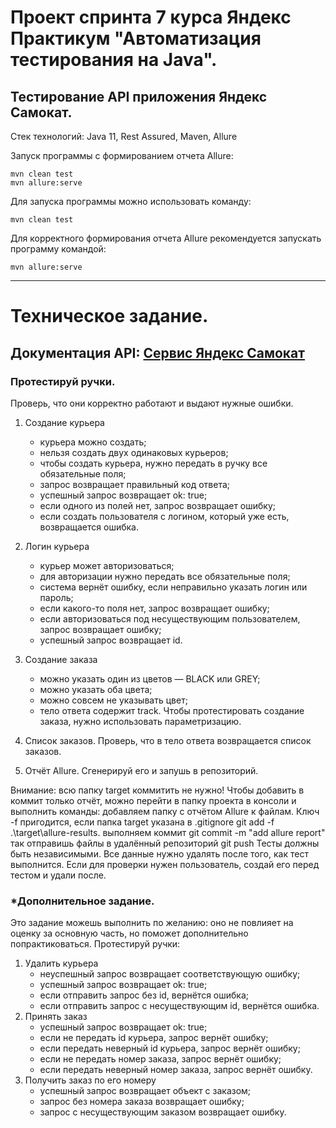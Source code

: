 # Проект спринта 7 курса Яндекс Практикум "Автоматизация тестирования на Java".
## Тестирование API приложения Яндекс Самокат.

Стек технологий:
Java 11, Rest Assured, Maven, Allure

Запуск программы с формированием отчета Allure:

``` shell
mvn clean test
mvn allure:serve
```

Для запуска программы можно использовать команду:

``` shell
mvn clean test
```

Для корректного формирования отчета Allure pекомендуется запускать программу командой:

``` shell
mvn allure:serve
```

--------------------------------------------------------------------------------------

# Техническое задание.

## Документация API: [Сервис Яндекс Самокат](https://qa-scooter.praktikum-services.ru/docs/ "API сервиса Яндекс Самокат")

### Протестируй ручки.

Проверь, что они корректно работают и выдают нужные ошибки.

1. Создание курьера
   - курьера можно создать;
   - нельзя создать двух одинаковых курьеров;
   - чтобы создать курьера, нужно передать в ручку все обязательные поля;
   - запрос возвращает правильный код ответа;
   - успешный запрос возвращает ok: true;
   - если одного из полей нет, запрос возвращает ошибку;
   - если создать пользователя с логином, который уже есть, возвращается ошибка.
2. Логин курьера
   - курьер может авторизоваться;
   - для авторизации нужно передать все обязательные поля;
   - система вернёт ошибку, если неправильно указать логин или пароль;
   - если какого-то поля нет, запрос возвращает ошибку;
   - если авторизоваться под несуществующим пользователем, запрос возвращает ошибку;
   - успешный запрос возвращает id.
3. Создание заказа
   - можно указать один из цветов — BLACK или GREY;
   - можно указать оба цвета;
   - можно совсем не указывать цвет;
   - тело ответа содержит track.
Чтобы протестировать создание заказа, нужно использовать параметризацию.
4. Список заказов.
Проверь, что в тело ответа возвращается список заказов.

5. Отчёт Allure. 
Сгенерируй его и запушь в репозиторий.

Внимание: всю папку target коммитить не нужно! Чтобы добавить в коммит только отчёт, можно перейти в папку проекта в консоли и выполнить команды:
добавляем папку с отчётом Allure к файлам. Ключ -f пригодится, если папка target указана в .gitignore
git add -f .\target\allure-results\.
выполняем коммит
git commit -m "add allure report"
так отправишь файлы в удалённый репозиторий
git push
Тесты должны быть независимыми. Все данные нужно удалять после того, как тест выполнится. Если для проверки нужен пользователь, создай его перед тестом и удали после.

### *Дополнительное задание.

Это задание можешь выполнить по желанию: оно не повлияет на оценку за основную часть, но поможет дополнительно попрактиковаться. 
Протестируй ручки:
1. Удалить курьера
   - неуспешный запрос возвращает соответствующую ошибку;
   - успешный запрос возвращает ok: true;
   - если отправить запрос без id, вернётся ошибка;
   - если отправить запрос с несуществующим id, вернётся ошибка.
2. Принять заказ
   - успешный запрос возвращает ok: true;
   - если не передать id курьера, запрос вернёт ошибку;
   - если передать неверный id курьера, запрос вернёт ошибку;
   - если не передать номер заказа, запрос вернёт ошибку;
   - если передать неверный номер заказа, запрос вернёт ошибку.
3. Получить заказ по его номеру
   - успешный запрос возвращает объект с заказом;
   - запрос без номера заказа возвращает ошибку;
   - запрос с несуществующим заказом возвращает ошибку.
